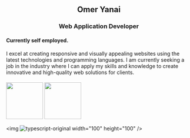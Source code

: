 ## <p align="center"><b>Omer Yanai</b></p>
### <p align="center"><b>Web Application Developer</b></p>
#### Currently self employed.
I excel at creating responsive and visually appealing websites using the latest technologies and programming languages. I am currently seeking a job in the industry where I can apply my skills and knowledge to create innovative and high-quality web solutions for clients.

####
####
<img src="https://user-images.githubusercontent.com/110463400/226392351-76e3695b-8034-4c96-97f5-5644a0819f42.svg" width="100" height="100" />

<img src=![javascript-original](https://user-images.githubusercontent.com/110463400/226392523-ae2bfecc-465f-4689-be6e-d75b308919f6.svg) width="100" height="100" />

<img ![typescript-original](https://user-images.githubusercontent.com/110463400/226392547-53622af3-a1e1-417c-a78b-795a5771a3a1.svg) width="100" height="100" />

